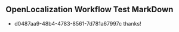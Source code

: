 ## OpenLocalization Workflow Test MarkDown
* d0487aa9-48b4-4783-8561-7d781a67997c thanks!

<!--HONumber=Aug16_HO4-->


